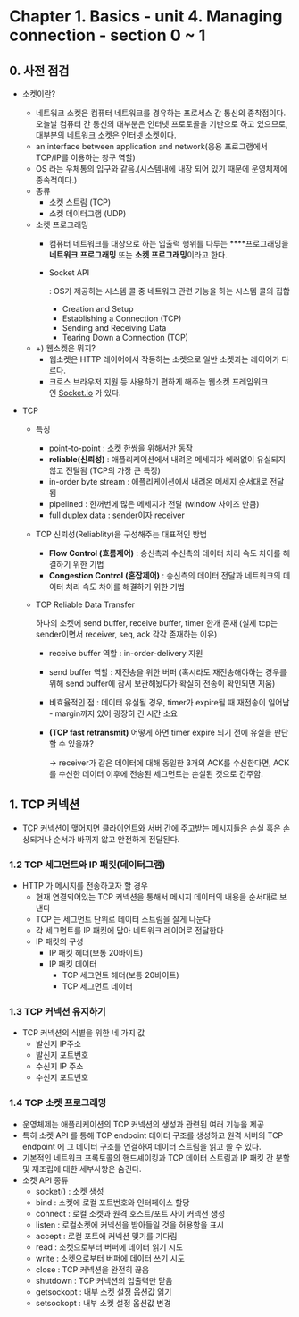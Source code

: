 # Chapter 1. Basics - unit 4. Managing connection - section 0 ~ 1

## 0. 사전 점검

- 소켓이란?
    - 네트워크 소켓은 컴퓨터 네트워크를 경유하는 프로세스 간 통신의 종착점이다. 오늘날 컴퓨터 간 통신의 대부분은 인터넷 프로토콜을 기반으로 하고 있으므로, 대부분의 네트워크 소켓은 인터넷 소켓이다.
    - an interface between application and network(응용 프로그램에서 TCP/IP를 이용하는 창구 역할)
    - OS 라는 우체통의 입구와 같음.(시스템내에 내장 되어 있기 때문에 운영체제에 종속적이다.)
    - 종류
        - 소켓 스트림 (TCP)
        - 소켓 데이터그램 (UDP)
    - 소켓 프로그래밍
        - 컴퓨터 네트워크를 대상으로 하는 입출력 행위를 다루는 ****프로그래밍을 **네트워크** **프로그래밍** 또는 **소켓 프로그래밍**이라고 한다.
        - Socket API
            
            : OS가 제공하는 시스템 콜 중 네트워크 관련 기능을 하는 시스템 콜의 집합
            
            - Creation and Setup
            - Establishing a Connection (TCP)
            - Sending and Receiving Data
            - Tearing Down a Connection (TCP)
    - +) 웹소켓은 뭐지?
        - 웹소켓은 HTTP 레이어에서 작동하는 소켓으로 일반 소켓과는 레이어가 다르다.
        - 크로스 브라우저 지원 등 사용하기 편하게 해주는 웹소켓 프레임워크인 [Socket.io](http://socket.io/) 가 있다.
        
- TCP
    - 특징
        - point-to-point : 소켓 한쌍을 위해서만 동작
        - **reliable(신뢰성)** : 애플리케이션에서 내려온 메세지가 에러없이 유실되지 않고 전달됨 (TCP의 가장 큰 특징)
        - in-order byte stream : 애플리케이션에서 내려온 메세지 순서대로 전달됨
        - pipelined : 한꺼번에 많은 메세지가 전달 (window 사이즈 만큼)
        - full duplex data : sender이자 receiver
    - TCP 신뢰성(Reliablity)을 구성해주는 대표적인 방법
        - **Flow Control (흐름제어)** : 송신측과 수신측의 데이터 처리 속도 차이를 해결하기 위한 기법
        - **Congestion Control (혼잡제어)** : 송신측의 데이터 전달과 네트워크의 데이터 처리 속도 차이를 해결하기 위한 기법
    - TCP Reliable Data Transfer
        
        하나의 소켓에 send buffer, receive buffer, timer 한개 존재 (실제 tcp는 sender이면서 receiver, seq, ack 각각 존재하는 이유)
        
        - receive buffer 역할 : in-order-delivery 지원
        - send buffer 역할 : 재전송을 위한 버퍼 (혹시라도 재전송해야하는 경우를 위해 send buffer에 잠시 보관해놨다가 확실히 전송이 확인되면 지움)
        - 비효율적인 점 : 데이터 유실될 경우, timer가 expire될 때 재전송이 일어남 - margin까지 있어 굉장히 긴 시간 소요
        - **(TCP fast retransmit)** 어떻게 하면 timer expire 되기 전에 유실을 판단할 수 있을까?
            
            → receiver가 같은 데이터에 대해 동일한 3개의 ACK를 수신한다면, ACK를 수신한 데이터 이후에 전송된 세그먼트는 손실된 것으로 간주함.
            

## 1. TCP 커넥션

- TCP 커넥션이 맺어지면 클라이언트와 서버 간에 주고받는 메시지들은 손실 혹은 손상되거나 순서가 바뀌지 않고 안전하게 전달된다.

### 1.2 TCP 세그먼트와 IP 패킷(데이터그램)

- HTTP 가 메시지를 전송하고자 할 경우
    - 현재 연결되어있는 TCP 커넥션을 통해서 메시지 데이터의 내용을 순서대로 보낸다
    - TCP 는 세그먼트 단위로 데이터 스트림을 잘게 나눈다
    - 각 세그먼트를 IP 패킷에 담아 네트워크 레이어로 전달한다
    - IP 패킷의 구성
        - IP 패킷 헤더(보통 20바이트)
        - IP 패킷 데이터
            - TCP 세그먼트 헤더(보통 20바이트)
            - TCP 세그먼트 데이터

### 1.3 TCP 커넥션 유지하기

- TCP 커넥션의 식별을 위한 네 가지 값
    - 발신지 IP주소
    - 발신지 포트번호
    - 수신지 IP 주소
    - 수신지 포트번호

### 1.4 TCP 소켓 프로그래밍

- 운영체제는 애플리케이션의 TCP 커넥션의 생성과 관련된 여러 기능을 제공
- 특히 소켓 API 를 통해 TCP endpoint 데이터 구조를 생성하고 원격 서버의 TCP endpoint 에 그 데이터 구조를 연결하여 데이터 스트림을 읽고 쓸 수 있다.
- 기본적인 네트워크 프롴토콜의 핸드셰이킹과 TCP 데이터 스트림과 IP 패킷 간 분할 및 재조립에 대한 세부사항은 숨긴다.
- 소켓 API 종류
    - socket() : 소켓 생성
    - bind : 소켓에 로컬 포트번호와 인터페이스 할당
    - connect : 로컬 소켓과 원격 호스트/포트 사이 커넥션 생성
    - listen : 로컬소켓에 커넥션을 받아들일 것을 허용함을 표시
    - accept : 로컬 포트에 커넥션 맺기를 기다림
    - read : 소켓으로부터 버퍼에 데이터 읽기 시도
    - write : 소켓으로부터 버퍼에 데이터 쓰기 시도
    - close : TCP 커넥션을 완전히 끊음
    - shutdown : TCP 커넥션의 입출력만 닫음
    - getsockopt : 내부 소켓 설정 옵션값 읽기
    - setsockopt : 내부 소켓 설정 옵션값 변경
